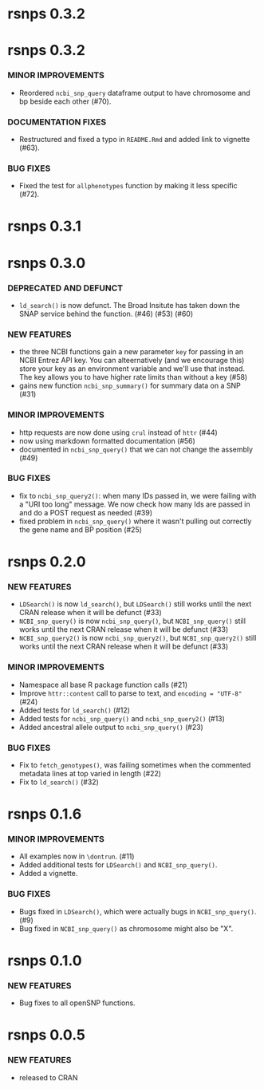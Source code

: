 # rsnps 0.3.2

rsnps 0.3.2
===========

### MINOR IMPROVEMENTS

* Reordered `ncbi_snp_query` dataframe output to have chromosome and bp beside each other (#70). 

### DOCUMENTATION FIXES

* Restructured and fixed a typo in `README.Rmd` and added link to vignette (#63).

### BUG FIXES

* Fixed the test for `allphenotypes` function by making it less specific (#72). 


rsnps 0.3.1
===========


rsnps 0.3.0
===========

### DEPRECATED AND DEFUNCT

* `ld_search()` is now defunct. The Broad Insitute has taken down the SNAP service behind the function. (#46) (#53) (#60)

### NEW FEATURES

* the three NCBI functions gain a new parameter `key` for passing in an NCBI Entrez API key. You can alteernatively (and we encourage this) store your key as an environment variable and we'll use that instead. The key allows you to have higher rate limits than without a key (#58)
* gains new function `ncbi_snp_summary()` for summary data on a SNP (#31)

### MINOR IMPROVEMENTS

* http requests are now done using `crul` instead of `httr` (#44)
* now using markdown formatted documentation (#56)
* documented in `ncbi_snp_query()` that we can not change the assembly (#49)

### BUG FIXES

* fix to `ncbi_snp_query2()`: when many IDs passed in, we were failing with a "URI too long" message. We now check how many Ids are passed in and do a POST request as needed  (#39)
* fixed problem in `ncbi_snp_query()` where it wasn't pulling out correctly the gene name and BP position (#25)



rsnps 0.2.0
===========

### NEW FEATURES

* `LDSearch()` is now `ld_search()`, but `LDSearch()` still works until 
the next CRAN release when it will be defunct (#33)
* `NCBI_snp_query()` is now `ncbi_snp_query()`, but `NCBI_snp_query()` still 
works until the next CRAN release when it will be defunct (#33)
* `NCBI_snp_query2()` is now `ncbi_snp_query2()`, but `NCBI_snp_query2()` still 
works until the next CRAN release when it will be defunct (#33)

### MINOR IMPROVEMENTS

* Namespace all base R package function calls (#21)
* Improve `httr::content` call to parse to text, and `encoding = "UTF-8"` 
(#24)
* Added tests for `ld_search()` (#12)
* Added tests for `ncbi_snp_query()` and `ncbi_snp_query2()` (#13)
* Added ancestral allele output to `ncbi_snp_query()` (#23)

### BUG FIXES

* Fix to `fetch_genotypes()`, was failing sometimes when the commented
metadata lines at top varied in length (#22)
* Fix to `ld_search()` (#32)


rsnps 0.1.6
===========

### MINOR IMPROVEMENTS

* All examples now in `\dontrun`. (#11)
* Added additional tests for `LDSearch()` and `NCBI_snp_query()`.
* Added a vignette.

### BUG FIXES

* Bugs fixed in `LDSearch()`, which were actually bugs in `NCBI_snp_query()`. (#9)
* Bug fixed in `NCBI_snp_query()` as chromosome might also be "X". 

rsnps 0.1.0
===========

### NEW FEATURES 

* Bug fixes to all openSNP functions.

rsnps 0.0.5
===========

### NEW FEATURES 

* released to CRAN
